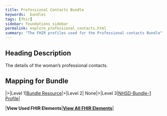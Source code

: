 ```yaml
---
title: Professional Contacts Bundle
keywords:  bundles
tags: [fhir]
sidebar: foundations_sidebar
permalink: explore_professional_contacts.html
summary: "The FHIR profiles used for the Professional contacts Bundle"
---
```


## Heading Description ##
The details of the woman’s professional contacts.

## Mapping for Bundle ##

|>|Level 1|[Bundle Resource](http://hl7.org/fhir/stu3/bundle.html)|>|Level 2| None|>|Level 3|[NHSD-Bundle-1 Profile](http://xxx)|


|**View Used FHIR Elements**|**[View All FHIR Elements](explore_professional_contacts_all.html#mapping-for-bundle)**|

